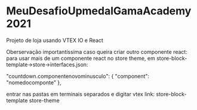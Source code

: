 # MeuDesafioUpmedalGamaAcademy2021
Projeto de loja usando VTEX IO e React

Oberservação importantíssima caso queira criar outro componente react:
para usar mais de um componente react no store theme, em store-block-template->store->interfaces.json:

  "countdown.componentenovominusculo": {
    "component": "nomedocomponte"
  },
  
  entrar nas pastas em terminais separados e digitar vtex link:
  store-block-template
  store-theme


